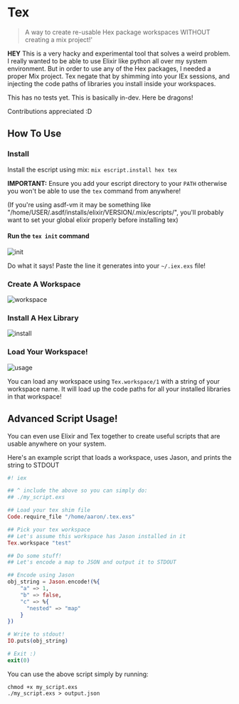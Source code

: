 # Tex
> A way to create re-usable Hex package workspaces WITHOUT creating a mix project!'

**HEY** This is a very hacky and experimental tool that solves a weird problem. I really wanted to be able to use Elixir like python all over my system environment. But in order to use any of the Hex packages, I needed a proper Mix project. Tex negate that by shimming into your IEx sessions, and injecting the code paths of libraries you install inside your workspaces.

This has no tests yet. This is basically in-dev. Here be dragons!

Contributions appreciated :D

## How To Use

### Install

Install the escript using mix: `mix escript.install hex tex`

**IMPORTANT:** Ensure you add your escript directory to your `PATH` otherwise you won't be able to use the `tex` command from anywhere!

(If you're using asdf-vm it may be something like "/home/USER/.asdf/installs/elixir/VERSION/.mix/escripts/", you'll probably want to set your global elixir properly before installing tex)

#### Run the `tex init` command

![init](https://user-images.githubusercontent.com/61982076/100492322-ba843980-30df-11eb-9016-cd4f3a211750.gif)

Do what it says! Paste the line it generates into your `~/.iex.exs` file!

### Create A Workspace

![workspace](https://user-images.githubusercontent.com/61982076/100492314-afc9a480-30df-11eb-8958-71198e4de8dc.gif)

### Install A Hex Library

![install](https://user-images.githubusercontent.com/61982076/100492320-b821df80-30df-11eb-91d6-c90bfcbda7b9.gif)

### Load Your Workspace!

![usage](https://user-images.githubusercontent.com/61982076/100492318-b5bf8580-30df-11eb-9e85-593e89563389.gif)

You can load any workspace using `Tex.workspace/1` with a string of your workspace name. It will load up the code paths for all your installed libraries in that workspace!


## Advanced Script Usage!

You can even use Elixir and Tex together to create useful scripts that are usable anywhere on your system.

Here's an example script that loads a workspace, uses Jason, and prints the string to STDOUT

```elixir
#! iex

## ^ include the above so you can simply do:
## ./my_script.exs

## Load your tex shim file
Code.require_file "/home/aaron/.tex.exs"

## Pick your tex workspace
## Let's assume this workspace has Jason installed in it
Tex.workspace "test"

## Do some stuff!
## Let's encode a map to JSON and output it to STDOUT

## Encode using Jason
obj_string = Jason.encode!(%{
    "a" => 1,
    "b" => false,
    "c" => %{
      "nested" => "map"
    }
})

# Write to stdout!
IO.puts(obj_string)

# Exit :)
exit(0)

```

You can use the above script simply by running: 


```
chmod +x my_script.exs
./my_script.exs > output.json
```

